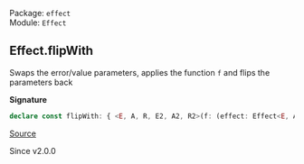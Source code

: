 Package: `effect`<br />
Module: `Effect`<br />

## Effect.flipWith

Swaps the error/value parameters, applies the function `f` and flips the
parameters back

**Signature**

```ts
declare const flipWith: { <E, A, R, E2, A2, R2>(f: (effect: Effect<E, A, R>) => Effect<E2, A2, R2>): (self: Effect<A, E, R>) => Effect<A2, E2, R2>; <A, E, R, E2, A2, R2>(self: Effect<A, E, R>, f: (effect: Effect<E, A, R>) => Effect<E2, A2, R2>): Effect<A2, E2, R2>; }
```

[Source](https://github.com/Effect-TS/effect/tree/main/packages/effect/src/Effect.ts#L5113)

Since v2.0.0